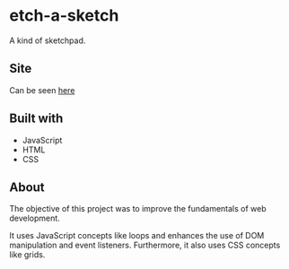 # etch-a-sketch
A kind of sketchpad.

## Site
Can be seen [here](https://uauramenezes.github.io/etch-a-sketch)

## Built with
* JavaScript
* HTML
* CSS

## About
The objective of this project was to improve the fundamentals of web development.

It uses JavaScript concepts like loops and enhances the use of DOM manipulation and event listeners. Furthermore, it also uses CSS concepts like grids.
